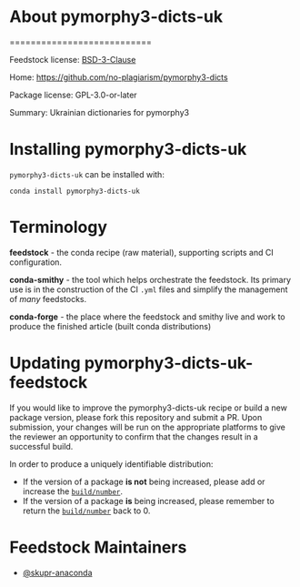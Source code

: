
# About pymorphy3-dicts-uk
===========================

Feedstock license: [BSD-3-Clause](https://github.com/AnacondaRecipes/pymorphy3-dicts-uk/blob/main/LICENSE.txt)

Home: https://github.com/no-plagiarism/pymorphy3-dicts

Package license: GPL-3.0-or-later

Summary: Ukrainian dictionaries for pymorphy3


Installing pymorphy3-dicts-uk
================

`pymorphy3-dicts-uk` can be installed with:

```
conda install pymorphy3-dicts-uk
```

Terminology
===========

**feedstock** - the conda recipe (raw material), supporting scripts and CI configuration.

**conda-smithy** - the tool which helps orchestrate the feedstock.
                   Its primary use is in the construction of the CI ``.yml`` files
                   and simplify the management of *many* feedstocks.

**conda-forge** - the place where the feedstock and smithy live and work to
                  produce the finished article (built conda distributions)


Updating pymorphy3-dicts-uk-feedstock
========================

If you would like to improve the pymorphy3-dicts-uk recipe or build a new
package version, please fork this repository and submit a PR. Upon submission,
your changes will be run on the appropriate platforms to give the reviewer an
opportunity to confirm that the changes result in a successful build.

In order to produce a uniquely identifiable distribution:
 * If the version of a package **is not** being increased, please add or increase
   the [``build/number``](https://docs.conda.io/projects/conda-build/en/latest/resources/define-metadata.html#build-number-and-string).
 * If the version of a package **is** being increased, please remember to return
   the [``build/number``](https://docs.conda.io/projects/conda-build/en/latest/resources/define-metadata.html#build-number-and-string)
   back to 0.

Feedstock Maintainers
=====================

* [@skupr-anaconda](https://github.com/skupr-anaconda/)

